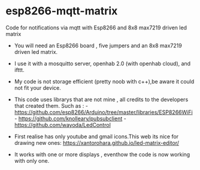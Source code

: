 # esp8266-mqtt-matrix
Code for notifications via mqtt with Esp8266 and 8x8 max7219 driven led matrix


- You will need an Esp8266 board , five jumpers and an 8x8 max7219 driven led matrix.
- I use it with a mosquitto server, openhab 2.0 (with openhab cloud), and ifttt.
- My code is not storage efficient (pretty noob with c++),be aware it could not fit your device.
- This code uses librarys that are not mine , all credits to the developers that created them. Such as :
             - https://github.com/esp8266/Arduino/tree/master/libraries/ESP8266WiFi
             - https://github.com/knolleary/pubsubclient
             - https://github.com/wayoda/LedControl

- First realise has only youtube and gmail icons.This web its nice for drawing new ones: 
   https://xantorohara.github.io/led-matrix-editor/
- It works with one or more displays , eventhow the code is now working with only one.
